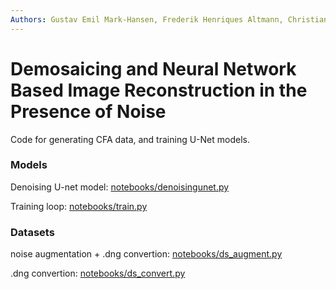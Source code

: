 ```yaml
---
Authors: Gustav Emil Mark-Hansen, Frederik Henriques Altmann, Christian Igel & Ankit Kariryaa
---
```

# Demosaicing and Neural Network Based Image Reconstruction in the Presence of Noise

Code for generating CFA data, and training U-Net models.


### Models
Denoising U-net model: [notebooks/denoisingunet.py](notebooks/denoisingunet.py)

Training loop: [notebooks/train.py](notebooks/train.py)

### Datasets
noise augmentation + .dng convertion: [notebooks/ds_augment.py](notebooks/ds_augment.py)

.dng convertion: [notebooks/ds_convert.py](notebooks/ds_convert.py)
